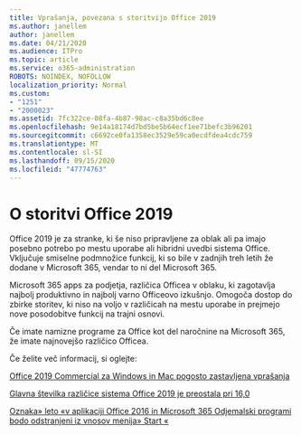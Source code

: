 ```yaml
---
title: Vprašanja, povezana s storitvijo Office 2019
ms.author: janellem
author: janellem
ms.date: 04/21/2020
ms.audience: ITPro
ms.topic: article
ms.service: o365-administration
ROBOTS: NOINDEX, NOFOLLOW
localization_priority: Normal
ms.custom:
- "1251"
- "2000023"
ms.assetid: 7fc322ce-08fa-4b87-98ac-c8a35bd6c8ee
ms.openlocfilehash: 9e14a18174d7bd5be5b64ecf1ee71befc3b96201
ms.sourcegitcommit: c6692ce0fa1358ec3529e59ca0ecdfdea4cdc759
ms.translationtype: MT
ms.contentlocale: sl-SI
ms.lasthandoff: 09/15/2020
ms.locfileid: "47774763"
---
```

# <a name="about-office-2019"></a>O storitvi Office 2019

Office 2019 je za stranke, ki še niso pripravljene za oblak ali pa imajo posebno potrebo po mestu uporabe ali hibridni uvedbi sistema Office. Vključuje smiselne podmnožice funkcij, ki so bile v zadnjih treh letih že dodane v Microsoft 365, vendar to ni del Microsoft 365.
  
Microsoft 365 apps za podjetja, različica Officea v oblaku, ki zagotavlja najbolj produktivno in najbolj varno Officeovo izkušnjo. Omogoča dostop do zbirke storitev, ki niso na voljo v različicah na mestu uporabe in prejmejo nove posodobitve funkcij na trajni osnovi.
  
Če imate namizne programe za Office kot del naročnine na Microsoft 365, že imate najnovejšo različico Officea.
  
Če želite več informacij, si oglejte:
  
[Office 2019 Commercial za Windows in Mac pogosto zastavljena vprašanja](https://support.microsoft.com/help/4133312)
  
[Glavna številka različice sistema Office 2019 je preostala pri 16,0](https://docs.microsoft.com/deployoffice/office2019/overview)
  
[Oznaka» leto «v aplikaciji Office 2016 in Microsoft 365 Odjemalski programi bodo odstranjeni iz vnosov menija» Start «](https://support.office.com/article/8fe5e052-76d2-49de-af30-2e84ed3da907?wt.mc_id=Alchemy_ClientDIA)
  